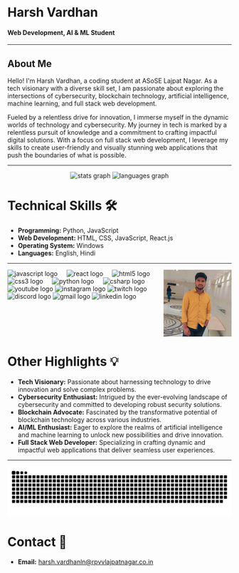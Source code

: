 <h1>Harsh Vardhan</h1> 
<h4>Web Development, AI & ML Student</h4>
<hr>
<h2>About Me </h2>

Hello! I'm Harsh Vardhan, a coding student at ASoSE Lajpat Nagar. As a tech visionary with a diverse skill set, I am passionate about exploring the intersections of cybersecurity, blockchain technology, artificial intelligence, machine learning, and full stack web development. 

Fueled by a relentless drive for innovation, I immerse myself in the dynamic worlds of technology and cybersecurity. My journey in tech is marked by a relentless pursuit of knowledge and a commitment to crafting impactful digital solutions. With a focus on full stack web development, I leverage my skills to create user-friendly and visually stunning web applications that push the boundaries of what is possible.
<hr>


<div align="center">
  <img src="https://github-readme-stats.vercel.app/api?username=maurodesouza&hide_title=false&hide_rank=false&show_icons=true&include_all_commits=true&count_private=true&disable_animations=false&theme=dracula&locale=en&hide_border=false" height="150" alt="stats graph"  />
  <img src="https://github-readme-stats.vercel.app/api/top-langs?username=maurodesouza&locale=en&hide_title=false&layout=compact&card_width=320&langs_count=5&theme=dracula&hide_border=false" height="150" alt="languages graph"  />
</div>

# Technical Skills 🛠️

- **Programming:** Python, JavaScript
- **Web Development:** HTML, CSS, JavaScript, React.js
- **Operating System:** Windows
- **Languages:** English, Hindi
<hr>

<img align="right" height="150" src="HV.jpeg"  />



<div align="left">
  <img src="https://cdn.jsdelivr.net/gh/devicons/devicon/icons/javascript/javascript-original.svg" height="30" alt="javascript logo"  />
  <img width="12" />
  <img src="https://cdn.jsdelivr.net/gh/devicons/devicon/icons/react/react-original.svg" height="30" alt="react logo"  />
  <img width="12" />
  <img src="https://cdn.jsdelivr.net/gh/devicons/devicon/icons/html5/html5-original.svg" height="30" alt="html5 logo"  />
  <img width="12" />
  <img src="https://cdn.jsdelivr.net/gh/devicons/devicon/icons/css3/css3-original.svg" height="30" alt="css3 logo"  />
  <img width="12" />
  <img src="https://cdn.jsdelivr.net/gh/devicons/devicon/icons/python/python-original.svg" height="30" alt="python logo"  />
  <img width="12" />
  <img src="https://cdn.jsdelivr.net/gh/devicons/devicon/icons/csharp/csharp-original.svg" height="30" alt="csharp logo"  />
</div>



<div align="left">
  <img src="https://img.shields.io/static/v1?message=Youtube&logo=youtube&label=&color=FF0000&logoColor=white&labelColor=&style=for-the-badge" height="35" alt="youtube logo"  />
  <img src="https://img.shields.io/static/v1?message=Instagram&logo=instagram&label=&color=E4405F&logoColor=white&labelColor=&style=for-the-badge, https://www.instagram.com/harsha_.97?igsh=c2xycHUzdmg1Ym83" height="35" alt="instagram logo"  />
  <img src="https://img.shields.io/static/v1?message=Twitch&logo=twitch&label=&color=9146FF&logoColor=white&labelColor=&style=for-the-badge" height="35" alt="twitch logo"  />
  <img src="https://img.shields.io/static/v1?message=Discord&logo=discord&label=&color=7289DA&logoColor=white&labelColor=&style=for-the-badge" height="35" alt="discord logo"  />
  <img src="https://img.shields.io/static/v1?message=Gmail&logo=gmail&label=&color=D14836&logoColor=white&labelColor=&style=for-the-badge" height="35" alt="gmail logo"  />
  <img src="https://img.shields.io/static/v1?message=LinkedIn&logo=linkedin&label=&color=0077B5&logoColor=white&labelColor=&style=for-the-badge" height="35" alt="linkedin logo"  />
</div>

<br clear="both">

# Other Highlights 💡

- **Tech Visionary:** Passionate about harnessing technology to drive innovation and solve complex problems.
- **Cybersecurity Enthusiast:** Intrigued by the ever-evolving landscape of cybersecurity and committed to developing robust security solutions.
- **Blockchain Advocate:** Fascinated by the transformative potential of blockchain technology across various industries.
- **AI/ML Enthusiast:** Eager to explore the realms of artificial intelligence and machine learning to unlock new possibilities and drive innovation.
- **Full Stack Web Developer:** Specializing in crafting dynamic and impactful web applications that deliver seamless user experiences.
<hr>
<img src="https://raw.githubusercontent.com/Platane/snk/output/github-contribution-grid-snake.svg" />

# Contact 📧

- **Email:** harsh.vardhanln@rpvvlajpatnagar.co.in



